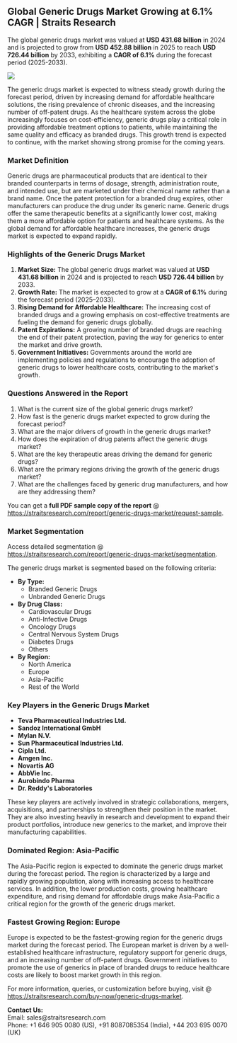 <h2 data-start="85" data-end="387">Global Generic Drugs Market Growing at 6.1% CAGR | Straits Research</h2>
<p data-start="85" data-end="387">The global generic drugs market was valued at <strong data-start="185" data-end="207">USD 431.68 billion</strong> in 2024 and is projected to grow from <strong data-start="246" data-end="268">USD 452.88 billion</strong> in 2025 to reach <strong data-start="286" data-end="308">USD 726.44 billion</strong> by 2033, exhibiting a <strong data-start="331" data-end="347">CAGR of 6.1%</strong> during the forecast period (2025-2033).</p>
<img src="https://healthcareblog61.wordpress.com/wp-content/uploads/2025/03/6.jpg">
<p data-start="389" data-end="976">The generic drugs market is expected to witness steady growth during the forecast period, driven by increasing demand for affordable healthcare solutions, the rising prevalence of chronic diseases, and the increasing number of off-patent drugs. As the healthcare system across the globe increasingly focuses on cost-efficiency, generic drugs play a critical role in providing affordable treatment options to patients, while maintaining the same quality and efficacy as branded drugs. This growth trend is expected to continue, with the market showing strong promise for the coming years.</p>
<h3 data-start="978" data-end="1003"><strong data-start="982" data-end="1003">Market Definition</strong></h3>
<p data-start="1005" data-end="1623">Generic drugs are pharmaceutical products that are identical to their branded counterparts in terms of dosage, strength, administration route, and intended use, but are marketed under their chemical name rather than a brand name. Once the patent protection for a branded drug expires, other manufacturers can produce the drug under its generic name. Generic drugs offer the same therapeutic benefits at a significantly lower cost, making them a more affordable option for patients and healthcare systems. As the global demand for affordable healthcare increases, the generic drugs market is expected to expand rapidly.</p>
<h3 data-start="1625" data-end="1671"><strong data-start="1629" data-end="1671">Highlights of the Generic Drugs Market</strong></h3>
<ol data-start="1673" data-end="2513">
<li data-start="1673" data-end="1827"><strong data-start="1676" data-end="1692">Market Size:</strong> The global generic drugs market was valued at <strong data-start="1739" data-end="1761">USD 431.68 billion</strong> in 2024 and is projected to reach <strong data-start="1796" data-end="1818">USD 726.44 billion</strong> by 2033.</li>
<li data-start="1828" data-end="1940"><strong data-start="1831" data-end="1847">Growth Rate:</strong> The market is expected to grow at a <strong data-start="1884" data-end="1900">CAGR of 6.1%</strong> during the forecast period (2025&ndash;2033).</li>
<li data-start="1941" data-end="2128"><strong data-start="1944" data-end="1988">Rising Demand for Affordable Healthcare:</strong> The increasing cost of branded drugs and a growing emphasis on cost-effective treatments are fueling the demand for generic drugs globally.</li>
<li data-start="2129" data-end="2304"><strong data-start="2132" data-end="2155">Patent Expirations:</strong> A growing number of branded drugs are reaching the end of their patent protection, paving the way for generics to enter the market and drive growth.</li>
<li data-start="2305" data-end="2513"><strong data-start="2308" data-end="2335">Government Initiatives:</strong> Governments around the world are implementing policies and regulations to encourage the adoption of generic drugs to lower healthcare costs, contributing to the market's growth.</li>
</ol>
<h3 data-start="2515" data-end="2555"><strong data-start="2519" data-end="2555">Questions Answered in the Report</strong></h3>
<ol data-start="2557" data-end="3104">
<li data-start="2557" data-end="2620">What is the current size of the global generic drugs market?</li>
<li data-start="2621" data-end="2705">How fast is the generic drugs market expected to grow during the forecast period?</li>
<li data-start="2706" data-end="2774">What are the major drivers of growth in the generic drugs market?</li>
<li data-start="2775" data-end="2850">How does the expiration of drug patents affect the generic drugs market?</li>
<li data-start="2851" data-end="2926">What are the key therapeutic areas driving the demand for generic drugs?</li>
<li data-start="2927" data-end="3006">What are the primary regions driving the growth of the generic drugs market?</li>
<li data-start="3007" data-end="3104">What are the challenges faced by generic drug manufacturers, and how are they addressing them?</li>
</ol>
<p data-start="3106" data-end="3306">You can get a <strong data-start="3120" data-end="3158">full PDF sample copy of the report</strong> @ <a href="https://straitsresearch.com/report/generic-drugs-market/request-sample" target="_new" rel="noopener" data-start="3161" data-end="3305">https://straitsresearch.com/report/generic-drugs-market/request-sample</a>.</p>
<h3 data-start="3308" data-end="3335"><strong data-start="3312" data-end="3335">Market Segmentation</strong></h3>
<p data-start="3337" data-end="3509">Access detailed segmentation @ <a href="https://straitsresearch.com/report/generic-drugs-market/segmentation" target="_new" rel="noopener" data-start="3368" data-end="3508">https://straitsresearch.com/report/generic-drugs-market/segmentation</a>.</p>
<p data-start="3511" data-end="3581">The generic drugs market is segmented based on the following criteria:</p>
<ul data-start="3583" data-end="3889">
<li data-start="3583" data-end="3651"><strong data-start="3585" data-end="3597">By Type:</strong>
<ul data-start="3600" data-end="3651">
<li data-start="3600" data-end="3623">Branded Generic Drugs</li>
<li data-start="3626" data-end="3651">Unbranded Generic Drugs</li>
</ul>
</li>
<li data-start="3652" data-end="3804"><strong data-start="3654" data-end="3672">By Drug Class:</strong>
<ul data-start="3675" data-end="3804">
<li data-start="3675" data-end="3697">Cardiovascular Drugs</li>
<li data-start="3700" data-end="3722">Anti-Infective Drugs</li>
<li data-start="3725" data-end="3741">Oncology Drugs</li>
<li data-start="3744" data-end="3774">Central Nervous System Drugs</li>
<li data-start="3777" data-end="3793">Diabetes Drugs</li>
<li data-start="3796" data-end="3804">Others</li>
</ul>
</li>
<li data-start="3805" data-end="3889"><strong data-start="3807" data-end="3821">By Region:</strong>
<ul data-start="3824" data-end="3889">
<li data-start="3824" data-end="3839">North America</li>
<li data-start="3842" data-end="3850">Europe</li>
<li data-start="3853" data-end="3867">Asia-Pacific</li>
<li data-start="3870" data-end="3889">Rest of the World</li>
</ul>
</li>
</ul>
<h3 data-start="3891" data-end="3938"><strong data-start="3895" data-end="3938">Key Players in the Generic Drugs Market</strong></h3>
<ul data-start="3940" data-end="4195">
<li data-start="3940" data-end="3981"><strong data-start="3942" data-end="3981">Teva Pharmaceutical Industries Ltd.</strong></li>
<li data-start="3982" data-end="4013"><strong data-start="3984" data-end="4013">Sandoz International GmbH</strong></li>
<li data-start="4014" data-end="4030"><strong data-start="4016" data-end="4030">Mylan N.V.</strong></li>
<li data-start="4031" data-end="4071"><strong data-start="4033" data-end="4071">Sun Pharmaceutical Industries Ltd.</strong></li>
<li data-start="4072" data-end="4088"><strong data-start="4074" data-end="4088">Cipla Ltd.</strong></li>
<li data-start="4089" data-end="4105"><strong data-start="4091" data-end="4105">Amgen Inc.</strong></li>
<li data-start="4106" data-end="4123"><strong data-start="4108" data-end="4123">Novartis AG</strong></li>
<li data-start="4124" data-end="4141"><strong data-start="4126" data-end="4141">AbbVie Inc.</strong></li>
<li data-start="4142" data-end="4164"><strong data-start="4144" data-end="4164">Aurobindo Pharma</strong></li>
<li data-start="4165" data-end="4195"><strong data-start="4167" data-end="4195">Dr. Reddy's Laboratories</strong></li>
</ul>
<p data-start="4197" data-end="4529">These key players are actively involved in strategic collaborations, mergers, acquisitions, and partnerships to strengthen their position in the market. They are also investing heavily in research and development to expand their product portfolios, introduce new generics to the market, and improve their manufacturing capabilities.</p>
<h3 data-start="4531" data-end="4571"><strong data-start="4535" data-end="4569">Dominated Region: Asia-Pacific</strong></h3>
<p data-start="4572" data-end="4988">The Asia-Pacific region is expected to dominate the generic drugs market during the forecast period. The region is characterized by a large and rapidly growing population, along with increasing access to healthcare services. In addition, the lower production costs, growing healthcare expenditure, and rising demand for affordable drugs make Asia-Pacific a critical region for the growth of the generic drugs market.</p>
<h3 data-start="4990" data-end="5030"><strong data-start="4994" data-end="5028">Fastest Growing Region: Europe</strong></h3>
<p data-start="5031" data-end="5459">Europe is expected to be the fastest-growing region for the generic drugs market during the forecast period. The European market is driven by a well-established healthcare infrastructure, regulatory support for generic drugs, and an increasing number of off-patent drugs. Government initiatives to promote the use of generics in place of branded drugs to reduce healthcare costs are likely to boost market growth in this region.</p>
<p data-start="5461" data-end="5649">For more information, queries, or customization before buying, visit @ <a href="https://straitsresearch.com/buy-now/generic-drugs-market" target="_new" rel="noopener" data-start="5532" data-end="5648">https://straitsresearch.com/buy-now/generic-drugs-market</a>.</p>
<p data-start="5656" data-end="5785"><strong data-start="5656" data-end="5671">Contact Us:</strong><br data-start="5671" data-end="5674" />Email: <a rel="noopener" data-start="5681" data-end="5706">sales@straitsresearch.com</a><br data-start="5706" data-end="5709" />Phone: +1 646 905 0080 (US), +91 8087085354 (India), +44 203 695 0070 (UK)</p>

